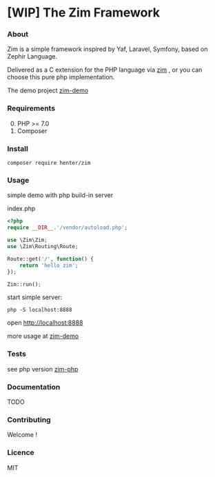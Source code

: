 # [WIP] The Zim Framework

### About

Zim is a simple framework inspired by Yaf, Laravel, Symfony, based on Zephir Language.

Delivered as a C extension for the PHP language via [zim](https://github.com/henter/zim) , or you can choose this pure php implementation.

The demo project [zim-demo](https://github.com/henter/zim-demo)


### Requirements

0. PHP >= 7.0
1. Composer

### Install

`composer require henter/zim`

### Usage

simple demo with php build-in server

index.php
```php
<?php
require __DIR__.'/vendor/autoload.php';

use \Zim\Zim;
use \Zim\Routing\Route;

Route::get('/', function() {
    return 'hello zim';
});

Zim::run();

```

start simple server:

`php -S localhost:8888`

open [http://localhost:8888](http://localhost:8888)

more usage at [zim-demo](https://github.com/henter/zim-demo)

### Tests

see php version [zim-php](https://github.com/henter/zim-php)

### Documentation

TODO

### Contributing

Welcome !

### Licence

MIT
